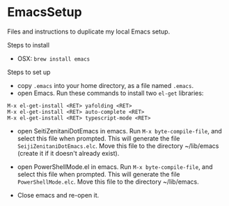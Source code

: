 # EmacsSetup
Files and instructions to duplicate my local Emacs setup.

Steps to install

- OSX: `brew install emacs`

Steps to set up

- copy `.emacs` into your home directory, as a file named `.emacs`.
- open Emacs. Run these commands to install two `el-get` libraries:

```
M-x el-get-install <RET> yafolding <RET>
M-x el-get-install <RET> auto-complete <RET>
M-x el-get-install <RET> typescript-mode <RET>
```

- open SeitiZenitaniDotEmacs in emacs. Run `M-x byte-compile-file`, and select this file when prompted. This will generate the file `SeijiZenitaniDotEmacs.elc`. Move this file to the directory ~/lib/emacs (create it if it doesn't already exist).

- open PowerShellMode.el in emacs. Run `M-x byte-compile-file`, and select this file when prompted. This will generate the file `PowerShellMode.elc`. Move this file to the directory ~/lib/emacs.


- Close emacs and re-open it.